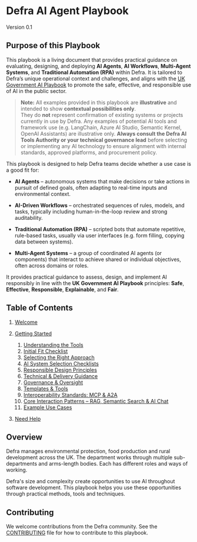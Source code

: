 # Defra AI Agent Playbook
Version 0.1

## Purpose of this Playbook

This playbook is a living document that provides practical guidance on evaluating, designing, and deploying **AI Agents**, **AI Workflows**, **Multi-Agent Systems**, and **Traditional Automation (RPA)** within Defra. It is tailored to Defra’s unique operational context and challenges, and aligns with the [UK Government AI Playbook](https://www.gov.uk/government/publications/ai-playbook-for-the-uk-government) to promote the safe, effective, and responsible use of AI in the public sector.


> **Note:** All examples provided in this playbook are **illustrative** and intended to show **contextual possibilities only**.  
> They do **not** represent confirmation of existing systems or projects currently in use by Defra.
> Any examples of potential AI tools and framework use (e.g. LangChain, Azure AI Studio, Semantic Kernel, OpenAI Assistants) are illustrative only. **Always consult the Defra AI Tools Authority or your technical governance lead** before selecting or implementing any AI technology to ensure alignment with internal standards, approved platforms, and procurement policy.



This playbook is designed to help Defra teams decide whether a use case is a good fit for:

- **AI Agents** – autonomous systems that make decisions or take actions in pursuit of defined goals, often adapting to real-time inputs and environmental context.

- **AI-Driven Workflows** – orchestrated sequences of rules, models, and tasks, typically including human-in-the-loop review and strong auditability.

- **Traditional Automation (RPA)** – scripted bots that automate repetitive, rule-based tasks, usually via user interfaces (e.g. form filling, copying data between systems).

- **Multi-Agent Systems** – a group of coordinated AI agents (or components) that interact to achieve shared or individual objectives, often across domains or roles.

It provides practical guidance to assess, design, and implement AI responsibly in line with the **UK Government AI Playbook** principles: **Safe**, **Effective**, **Responsible**, **Explainable**, and **Fair**.


## Table of Contents
1. [Welcome](README.md)
2. [Getting Started](pages/getting-started/README.md)

    1. [Understanding the Tools](pages/getting-started/understanding-the-tools.md)
    2. [Initial Fit Checklist](pages/getting-started/initial-fit-checklist.md)
    3. [Selecting the Right Approach](pages/getting-started/right-approach.md)
    4. [AI System Selection Checklists](pages/getting-started/ai-checklist.md)
    5. [Responsible Design Principles](pages/getting-started/responsible-design-principles.md)
    6. [Technical & Delivery Guidance](pages/getting-started/technical-delivery-guidance.md)
    7. [Governance & Oversight](pages/getting-started/governance-oversight.md)
    8. [Templates & Tools](pages/getting-started/templates-tools.md)
    9. [Interoperability Standards: MCP & A2A](pages/getting-started/mcp-a2a.md)
    10. [Core Interaction Patterns – RAG, Semantic Search & AI Chat](pages/getting-started/core-ai-interaction.md)
    11. [Example Use Cases](pages/getting-started/examples.md)
3. [Need Help](pages/help/need-help.md)

## Overview

Defra manages environmental protection, food production and rural development across the UK. The department works through multiple sub-departments and arms-length bodies. Each has different roles and ways of working.

Defra's size and complexity create opportunities to use AI throughout software development. This playbook helps you use these opportunities through practical methods, tools and techniques.



## Contributing

We welcome contributions from the Defra community. See the [CONTRIBUTING](pages/appendix/CONTRIBUTING.md) file for how to contribute to this playbook.
